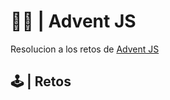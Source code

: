 # 🦌🎄 | Advent JS
Resolucion a los retos de [Advent JS](https://adventjs.dev/)

## 🕹 | Retos


[^1]: **Difficulty**: 🟢 Easy 🟠 Normal 🔴 Hard 🟣 Very Hard 
